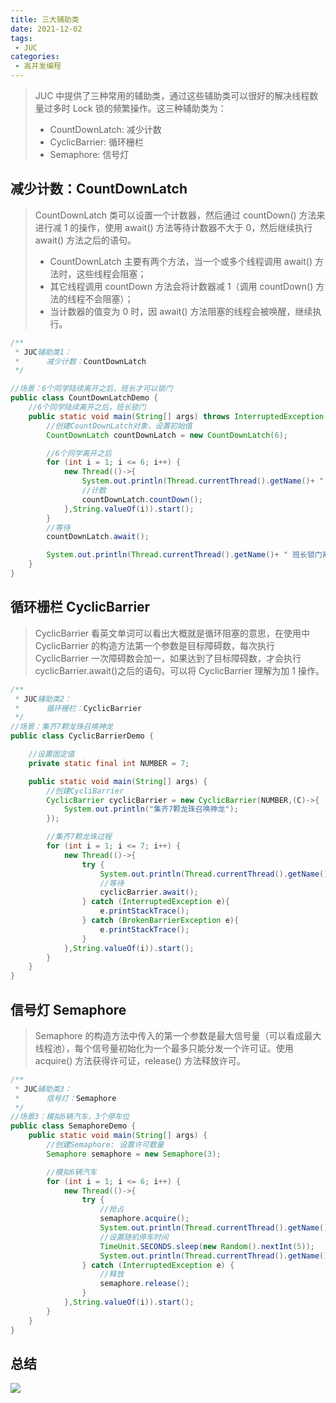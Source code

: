 ```yaml
---
title: 三大辅助类
date: 2021-12-02
tags:
 - JUC
categories:
 - 高并发编程
---
```


> JUC 中提供了三种常用的辅助类，通过这些辅助类可以很好的解决线程数量过多时 Lock 锁的频繁操作。这三种辅助类为：
>
> - CountDownLatch: 减少计数
> - CyclicBarrier: 循环栅栏
> - Semaphore: 信号灯



## 减少计数：CountDownLatch

>CountDownLatch 类可以设置一个计数器，然后通过 countDown() 方法来进行减 1 的操作，使用 await() 方法等待计数器不大于 0，然后继续执行 await() 方法之后的语句。
>
>- CountDownLatch 主要有两个方法，当一个或多个线程调用 await() 方法时，这些线程会阻塞；
>- 其它线程调用 countDown 方法会将计数器减 1（调用 countDown() 方法的线程不会阻塞）；
>- 当计数器的值变为 0 时，因 await() 方法阻塞的线程会被唤醒，继续执行。

```java
/**
 * JUC辅助类1：
 *      减少计数：CountDownLatch
 */

//场景：6个同学陆续离开之后，班长才可以锁门
public class CountDownLatchDemo {
    //6个同学陆续离开之后，班长锁门
    public static void main(String[] args) throws InterruptedException {
        //创建CountDownLatch对象，设置初始值
        CountDownLatch countDownLatch = new CountDownLatch(6);

        //6个同学离开之后
        for (int i = 1; i <= 6; i++) {
            new Thread(()->{
                System.out.println(Thread.currentThread().getName()+ " 号同学离开教室");
                //计数
                countDownLatch.countDown();
            },String.valueOf(i)).start();
        }
        //等待
        countDownLatch.await();

        System.out.println(Thread.currentThread().getName()+ " 班长锁门离开");
    }
}
```



## 循环栅栏 CyclicBarrier

> CyclicBarrier 看英文单词可以看出大概就是循环阻塞的意思，在使用中 CyclicBarrier 的构造方法第一个参数是目标障碍数，每次执行 CyclicBarrier 一次障碍数会加一，如果达到了目标障碍数，才会执行 cyclicBarrier.await()之后的语句。可以将 CyclicBarrier 理解为加 1 操作。

```java
/**
 * JUC辅助类2：
 *      循环栅栏：CyclicBarrier
 */
//场景：集齐7颗龙珠召唤神龙
public class CyclicBarrierDemo {

    //设置固定值
    private static final int NUMBER = 7;

    public static void main(String[] args) {
        //创建CycliBarrier
        CyclicBarrier cyclicBarrier = new CyclicBarrier(NUMBER,(C)->{
            System.out.println("集齐7颗龙珠召唤神龙");
        });

        //集齐7颗龙珠过程
        for (int i = 1; i <= 7; i++) {
            new Thread(()->{
                try {
                    System.out.println(Thread.currentThread().getName()+ "星龙珠收集到了");
                    //等待
                    cyclicBarrier.await();
                } catch (InterruptedException e){
                    e.printStackTrace();
                } catch (BrokenBarrierException e){
                    e.printStackTrace();
                }
            },String.valueOf(i)).start();
        }
    }
}
```



## 信号灯 Semaphore

> Semaphore 的构造方法中传入的第一个参数是最大信号量（可以看成最大线程池），每个信号量初始化为一个最多只能分发一个许可证。使用 acquire() 方法获得许可证，release() 方法释放许可。

```java
/**
 * JUC辅助类3：
 *      信号灯：Semaphore
 */
//场景3：模拟6辆汽车，3个停车位
public class SemaphoreDemo {
    public static void main(String[] args) {
        //创建Semaphore: 设置许可数量
        Semaphore semaphore = new Semaphore(3);

        //模拟6辆汽车
        for (int i = 1; i <= 6; i++) {
            new Thread(()->{
                try {
                    //抢占
                    semaphore.acquire();
                    System.out.println(Thread.currentThread().getName()+ " 抢到了车位");
                    //设置随机停车时间
                    TimeUnit.SECONDS.sleep(new Random().nextInt(5));
                    System.out.println(Thread.currentThread().getName()+ " -----离开了停车位");
                } catch (InterruptedException e) {
                    //释放
                    semaphore.release();
                }
            },String.valueOf(i)).start();
        }
    }
}
```



## 总结

![](http://image.xiaobailx.top/images/20211119104551.png)

